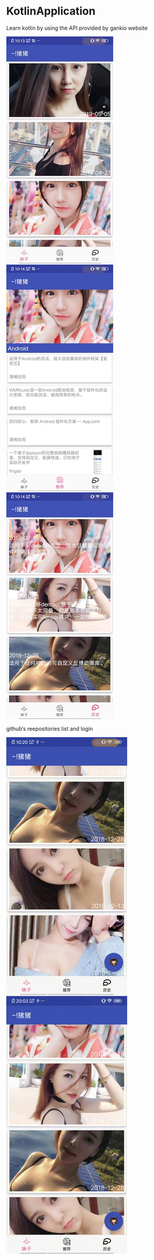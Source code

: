 # KotlinApplication
Learn kotlin by using the API provided by gankio website

![1](img/1.jpg)![2](img/2.jpg) ![3](img/3.jpg)


github‘s reepositories list and login

![4](img/4.gif) ![5](img/5.gif)